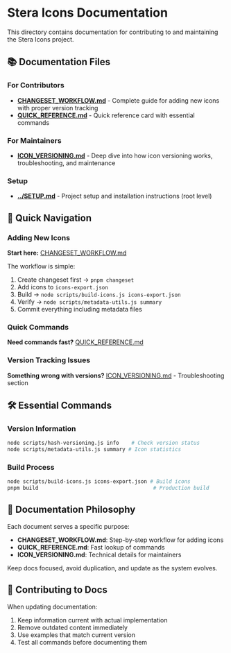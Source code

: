 # Stera Icons Documentation

This directory contains documentation for contributing to and maintaining the Stera Icons project.

## 📚 Documentation Files

### For Contributors
- **[CHANGESET_WORKFLOW.md](CHANGESET_WORKFLOW.md)** - Complete guide for adding new icons with proper version tracking
- **[QUICK_REFERENCE.md](QUICK_REFERENCE.md)** - Quick reference card with essential commands

### For Maintainers
- **[ICON_VERSIONING.md](ICON_VERSIONING.md)** - Deep dive into how icon versioning works, troubleshooting, and maintenance

### Setup
- **[../SETUP.md](../SETUP.md)** - Project setup and installation instructions (root level)

## 🎯 Quick Navigation

### Adding New Icons
**Start here:** [CHANGESET_WORKFLOW.md](CHANGESET_WORKFLOW.md)

The workflow is simple:
1. Create changeset first → `pnpm changeset`
2. Add icons to `icons-export.json`
3. Build → `node scripts/build-icons.js icons-export.json`
4. Verify → `node scripts/metadata-utils.js summary`
5. Commit everything including metadata files

### Quick Commands
**Need commands fast?** [QUICK_REFERENCE.md](QUICK_REFERENCE.md)

### Version Tracking Issues
**Something wrong with versions?** [ICON_VERSIONING.md](ICON_VERSIONING.md) - Troubleshooting section

## 🛠️ Essential Commands

### Version Information
```bash
node scripts/hash-versioning.js info    # Check version status
node scripts/metadata-utils.js summary # Icon statistics
```

### Build Process
```bash
node scripts/build-icons.js icons-export.json # Build icons
pnpm build                                     # Production build
```

## 📖 Documentation Philosophy

Each document serves a specific purpose:

- **CHANGESET_WORKFLOW.md**: Step-by-step workflow for adding icons
- **QUICK_REFERENCE.md**: Fast lookup of commands
- **ICON_VERSIONING.md**: Technical details for maintainers

Keep docs focused, avoid duplication, and update as the system evolves.

## 🤝 Contributing to Docs

When updating documentation:
1. Keep information current with actual implementation
2. Remove outdated content immediately
3. Use examples that match current version
4. Test all commands before documenting them
